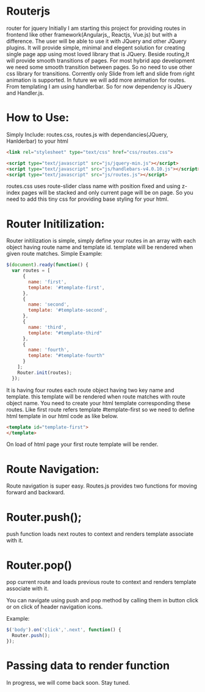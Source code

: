 # Routerjs
router for jquery
Initially I am starting this project for providing routes in frontend like other framework(Angularjs,, Reactjs, Vue.js) but with a difference.
The user will be able to use it with JQuery and other JQuery plugins. It will provide simple, minimal and elegent solution for creating single page app using most loved library that is JQuery.
Beside routing,It will provide smooth transitions of pages. For most hybrid app development we need some smooth transition between pages. So no need to use other css library for transitions.
Corrently only Slide from left and slide from right animation is supported. In future we will add more animation for routes.
From templating I am using handlerbar. So for now dependency is JQuery and Handler.js.

# How to Use:

Simply Include:
routes.css, routes.js with dependancies(JQuery, Hanlderbar) to your html
``` html
<link rel="stylesheet" type="text/css" href="css/routes.css">

<script type="text/javascript" src="js/jquery-min.js"></script>
<script type="text/javascript" src="js/handlebars-v4.0.10.js"></script>
<script type="text/javascript" src="js/routes.js"></script>
```

routes.css uses route-slider class name with position fixed and using z-index pages will be stacked and only current page will be on page. So you need to add this tiny css for providing base styling for your html.

# Router Initilization:

Router initilization is simple, simply define your routes in an array with each object having route name and template id.
template will be rendered when given route matches.
Simple Example:

``` javascript
$(document).ready(function() {
  var routes = [
      {
        name: 'first',
        template: '#template-first',
      },
      {
        name: 'second',
        template: '#template-second',
      },
      {
        name: 'third',
        template: "#template-third"
      },
      {
        name: 'fourth',
        template: "#template-fourth"
      }
    ];
    Router.init(routes);
  }); 
  ```
  
It is having four routes each route object having two key name and template. this template will be rendered when route matches with route object name.
You need to create your html template corresponding these routes. Like first route refers template #template-first so we need to define html template in our html code as like below.

``` html
<template id="template-first">
</template>
```

On load of html page your first route template will be render.

# Route Navigation:

  Route navigation is super easy. Routes.js provides two functions for moving forward and backward.
  
  # Router.push();
  push function loads next routes to context and renders template associate with it.
  
  # Router.pop()
  pop current route and loads previous route to context and renders template associate with it.

  You can navigate using push and pop method by calling them in button click or on click of header navigation icons.
  
  Example:
  ``` javascript
  $('body').on('click','.next', function() {
	Router.push();
  });
  ```
  
# Passing data to render function
In progress, we will come back soon. Stay tuned.
